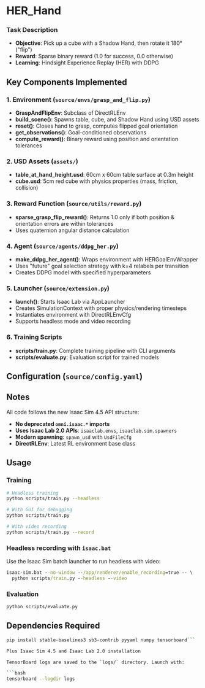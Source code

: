 # HER_Hand  

### Task Description
- **Objective**: Pick up a cube with a Shadow Hand, then rotate it 180° ("flip")
- **Reward**: Sparse binary reward (1.0 for success, 0.0 otherwise)
- **Learning**: Hindsight Experience Replay (HER) with DDPG

## Key Components Implemented

### 1. Environment (`source/envs/grasp_and_flip.py`)
- **GraspAndFlipEnv**: Subclass of DirectRLEnv
- **build_scene()**: Spawns table, cube, and Shadow Hand using USD assets
- **reset()**: Closes hand to grasp, computes flipped goal orientation
- **get_observations()**: Goal-conditioned observations
- **compute_reward()**: Binary reward using position and orientation tolerances

### 2. USD Assets (`assets/`)
- **table_at_hand_height.usd**: 60cm x 60cm table surface at 0.3m height
- **cube.usd**: 5cm red cube with physics properties (mass, friction, collision)

### 3. Reward Function (`source/utils/reward.py`)
- **sparse_grasp_flip_reward()**: Returns 1.0 only if both position & orientation errors are within tolerances
- Uses quaternion angular distance calculation

### 4. Agent (`source/agents/ddpg_her.py`)
- **make_ddpg_her_agent()**: Wraps environment with HERGoalEnvWrapper
- Uses "future" goal selection strategy with k=4 relabels per transition
- Creates DDPG model with specified hyperparameters

### 5. Launcher (`source/extension.py`)
- **launch()**: Starts Isaac Lab via AppLauncher
- Creates SimulationContext with proper physics/rendering timesteps
- Instantiates environment with DirectRLEnvCfg
- Supports headless mode and video recording

### 6. Training Scripts
- **scripts/train.py**: Complete training pipeline with CLI arguments
- **scripts/evaluate.py**: Evaluation script for trained models


## Configuration (`source/config.yaml`)


## Notes 

All code follows the new Isaac Sim 4.5 API structure:
- **No deprecated `omni.isaac.*` imports**
- **Uses Isaac Lab 2.0 APIs**: `isaaclab.envs`, `isaaclab.sim.spawners`
- **Modern spawning**: `spawn_usd` with `UsdFileCfg`
- **DirectRLEnv**: Latest RL environment base class

## Usage

### Training
```bash
# Headless training
python scripts/train.py --headless

# With GUI for debugging
python scripts/train.py

# With video recording
python scripts/train.py --record
```

### Headless recording with `isaac.bat`
Use the Isaac Sim batch launcher to run headless with video:

```cmd
isaac-sim.bat --no-window --/app/renderer/enable_recording=true -- \ 
  python scripts/train.py --headless --video

```
### Evaluation
```bash
python scripts/evaluate.py
```

## Dependencies Required

```bash
pip install stable-baselines3 sb3-contrib pyyaml numpy tensorboard```

Plus Isaac Sim 4.5 and Isaac Lab 2.0 installation

TensorBoard logs are saved to the `logs/` directory. Launch with:

```bash
tensorboard --logdir logs
```
